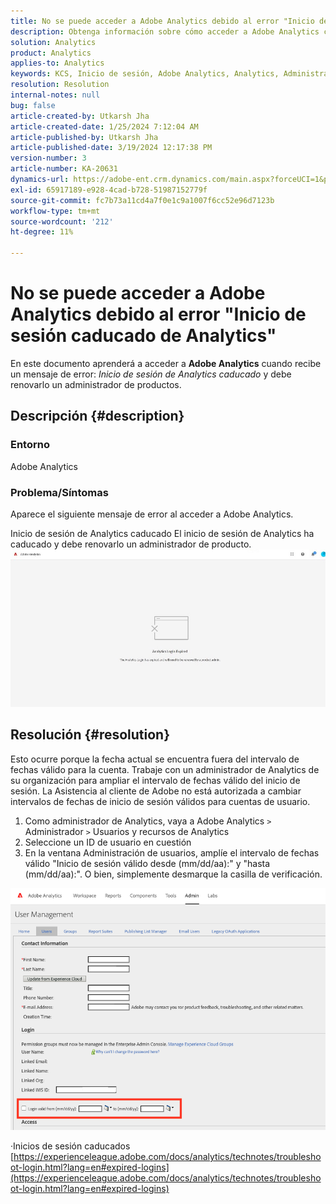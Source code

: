 ```yaml
---
title: No se puede acceder a Adobe Analytics debido al error "Inicio de sesión caducado de Analytics"
description: Obtenga información sobre cómo acceder a Adobe Analytics cuando el inicio de sesión de Analytics ha caducado y un administrador de productos debe renovarlo.
solution: Analytics
product: Analytics
applies-to: Analytics
keywords: KCS, Inicio de sesión, Adobe Analytics, Analytics, Administrador de productos, Error, Inicio de sesión de Analytics caducado
resolution: Resolution
internal-notes: null
bug: false
article-created-by: Utkarsh Jha
article-created-date: 1/25/2024 7:12:04 AM
article-published-by: Utkarsh Jha
article-published-date: 3/19/2024 12:17:38 PM
version-number: 3
article-number: KA-20631
dynamics-url: https://adobe-ent.crm.dynamics.com/main.aspx?forceUCI=1&pagetype=entityrecord&etn=knowledgearticle&id=42251a07-51bb-ee11-a569-6045bd006b3d
exl-id: 65917189-e928-4cad-b728-51987152779f
source-git-commit: fc7b73a11cd4a7f0e1c9a1007f6cc52e96d7123b
workflow-type: tm+mt
source-wordcount: '212'
ht-degree: 11%

---
```


# No se puede acceder a Adobe Analytics debido al error &quot;Inicio de sesión caducado de Analytics&quot;


En este documento aprenderá a acceder a <b>Adobe Analytics</b> cuando recibe un mensaje de error: *Inicio de sesión de Analytics caducado* y debe renovarlo un administrador de productos.

## Descripción {#description}


### <b>Entorno</b>

Adobe Analytics



### <b>Problema/Síntomas</b>

Aparece el siguiente mensaje de error al acceder a Adobe Analytics.

Inicio de sesión de Analytics caducado El inicio de sesión de Analytics ha caducado y debe renovarlo un administrador de producto.
 <br>![](assets/___43251a07-51bb-ee11-a569-6045bd006b3d___.jpeg)

## Resolución {#resolution}


Esto ocurre porque la fecha actual se encuentra fuera del intervalo de fechas válido para la cuenta. Trabaje con un administrador de Analytics de su organización para ampliar el intervalo de fechas válido del inicio de sesión. La Asistencia al cliente de Adobe no está autorizada a cambiar intervalos de fechas de inicio de sesión válidos para cuentas de usuario.

1. Como administrador de Analytics, vaya a Adobe Analytics `>`  Administrador `>`  Usuarios y recursos de Analytics
2. Seleccione un ID de usuario en cuestión
3. En la ventana Administración de usuarios, amplíe el intervalo de fechas válido &quot;Inicio de sesión válido desde (mm/dd/aa):&quot; y &quot;hasta (mm/dd/aa):&quot;. O bien, simplemente desmarque la casilla de verificación.


![](assets/6282c86d-563a-ed11-9db0-0022480869de.png)

·Inicios de sesión caducados
[https://experienceleague.adobe.com/docs/analytics/technotes/troubleshoot-login.html?lang=en#expired-logins](https://experienceleague.adobe.com/docs/analytics/technotes/troubleshoot-login.html?lang=en#expired-logins)
